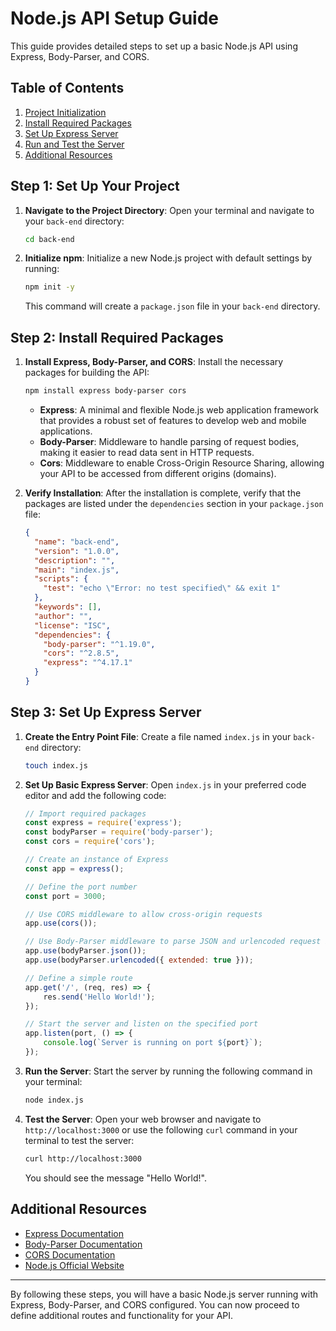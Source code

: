 # Node.js API Setup Guide

This guide provides detailed steps to set up a basic Node.js API using Express, Body-Parser, and CORS.


## Table of Contents

1. [Project Initialization](#step-1-project-initialization)
2. [Install Required Packages](#step-2-install-required-packages)
3. [Set Up Express Server](#step-3-set-up-express-server)
4. [Run and Test the Server](#step-4-run-and-test-the-server)
5. [Additional Resources](#additional-resources)


## Step 1: Set Up Your Project

1. **Navigate to the Project Directory**:
    Open your terminal and navigate to your `back-end` directory:
    ```sh
    cd back-end
    ```

2. **Initialize npm**:
    Initialize a new Node.js project with default settings by running:
    ```sh
    npm init -y
    ```
    This command will create a `package.json` file in your `back-end` directory.

## Step 2: Install Required Packages

1. **Install Express, Body-Parser, and CORS**:
    Install the necessary packages for building the API:
    ```sh
    npm install express body-parser cors
    ```

    - **Express**: A minimal and flexible Node.js web application framework that provides a robust set of features to develop web and mobile applications.
    - **Body-Parser**: Middleware to handle parsing of request bodies, making it easier to read data sent in HTTP requests.
    - **Cors**: Middleware to enable Cross-Origin Resource Sharing, allowing your API to be accessed from different origins (domains).

2. **Verify Installation**:
    After the installation is complete, verify that the packages are listed under the `dependencies` section in your `package.json` file:
    ```json
    {
      "name": "back-end",
      "version": "1.0.0",
      "description": "",
      "main": "index.js",
      "scripts": {
        "test": "echo \"Error: no test specified\" && exit 1"
      },
      "keywords": [],
      "author": "",
      "license": "ISC",
      "dependencies": {
        "body-parser": "^1.19.0",
        "cors": "^2.8.5",
        "express": "^4.17.1"
      }
    }
    ```

## Step 3: Set Up Express Server

1. **Create the Entry Point File**:
    Create a file named `index.js` in your `back-end` directory:
    ```sh
    touch index.js
    ```

2. **Set Up Basic Express Server**:
    Open `index.js` in your preferred code editor and add the following code:

    ```javascript
    // Import required packages
    const express = require('express');
    const bodyParser = require('body-parser');
    const cors = require('cors');

    // Create an instance of Express
    const app = express();

    // Define the port number
    const port = 3000;

    // Use CORS middleware to allow cross-origin requests
    app.use(cors());

    // Use Body-Parser middleware to parse JSON and urlencoded request bodies
    app.use(bodyParser.json());
    app.use(bodyParser.urlencoded({ extended: true }));

    // Define a simple route
    app.get('/', (req, res) => {
        res.send('Hello World!');
    });

    // Start the server and listen on the specified port
    app.listen(port, () => {
        console.log(`Server is running on port ${port}`);
    });
    ```

3. **Run the Server**:
    Start the server by running the following command in your terminal:
    ```sh
    node index.js
    ```

4. **Test the Server**:
    Open your web browser and navigate to `http://localhost:3000` or use the following `curl` command in your terminal to test the server:
    ```sh
    curl http://localhost:3000
    ```

    You should see the message "Hello World!".



## Additional Resources

- [Express Documentation](https://expressjs.com/)
- [Body-Parser Documentation](https://www.npmjs.com/package/body-parser)
- [CORS Documentation](https://www.npmjs.com/package/cors)
- [Node.js Official Website](https://nodejs.org/)

----
By following these steps, you will have a basic Node.js server running with Express, Body-Parser, and CORS configured. You can now proceed to define additional routes and functionality for your API.

